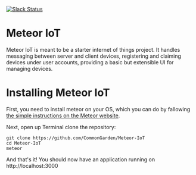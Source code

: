 [![Slack Status](https://floating-lake-8796.herokuapp.com/badge.svg)](https://floating-lake-8796.herokuapp.com)

# Meteor IoT
Meteor IoT is meant to be a starter internet of things project. It handles messaging between server and client devices, registering and claiming devices under user accounts, providing a basic but extensible UI for managing devices.

# Installing Meteor IoT

First, you need to install meteor on your OS, which you can do by fallowing [the simple instructions on the Meteor website]().

Next, open up Terminal clone the repository:

```
git clone https://github.com/CommonGarden/Meteor-IoT
cd Meteor-IoT
meteor
```

And that's it! You should now have an application running on http://localhost:3000
